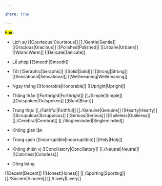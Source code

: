 ---  
share: true  
---  
<mark class="hltr-celeste">Fair</mark>:  
- Lịch sự [[Courteous|Courteous]] [[./Gentle|Gentle]] [[Gracious|Gracious]] [[Polished|Polished]] [[Urbane|Urbane]] [[Warm|Warm]] [[Delicate|Delicate]]  
- Lễ phép [[Smooth|Smooth]]  
- Tốt [[Seraphic|Seraphic]] [[Solid|Solid]] [[Strong|Strong]] [[Sensational|Sensational]] [[Wellmeaning|Wellmeaning]]  
- Ngay thẳng [[Honorable|Honorable]] [[Upright|Upright]]  
- Thẳng thắn [[Forthright|Forthright]] [[./Simple|Simple]] [[Outspoken|Outspoken]] [[Blunt|Blunt]]  
- Trung thực [[./Faithful|Faithful]] [[./Genuine|Genuine]] [[Hearty|Hearty]] [[Scrupulous|Scrupulous]] [[Serious|Serious]] [[Guileless|Guileless]] [[./Cerebral|Cerebral]] [[./Singleminded|Singleminded]]  
- Không gian lận  
- Trong sạch [[Incorruptible|Incorruptible]] [[Holy|Holy]]  
- Không thiên vị [[Conciliatory|Conciliatory]] [[./Neutral|Neutral]] [[Colorless|Colorless]]  
- Công bằng   
[[Decent|Decent]] [[Honest|Honest]] [[./Sporting|Sporting]] [[./Sincere|Sincere]] [[./Lively|Lively]]